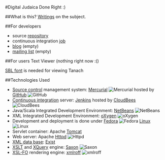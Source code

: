 #Digital Judaica Done Right :)

##What is this?
[Writings](http://www.dub.podval.org/judaica/) on the subject.

##For developers
* source [repository](https://github.com/dubinsky/podval-judaica)
* continuous integration [job](https://podval.ci.cloudbees.com/job/judaica/)
* [blog](http://blog.judaica.podval.org/) (empty)
* [mailing list](https://groups.google.com/forum/#!forum/podval-judaica) (empty)

##For users
Text Viewer (nothing right now :()

[SBL font](http://www.sbl-site.org/educational/BiblicalFonts_SBLHebrew.aspx) is needed for viewing Tanach

##Technologies Used
* [Source control](http://en.wikipedia.org/wiki/Revision_control) management system:
    [Mercurial](http://www.selenic.com/mercurial/wiki/) ![Mercurial](http://www.selenic.com/hg-logo/droplets-16.png")
    hosted by [GitHub](http://github.com) ![GitHub](http://github.com/favicon.ico)
* [Continuous integration](http://en.wikipedia.org/wiki/Continuous_Integration) server:
    [Jenkins](http://jenkins-ci.org/)
    hosted by [CloudBees](http://www.cloudbees.com/) ![CloudBees](http://www.cloudbees.com/sites/all/themes/custom/cloudbees_zen/favicon.ico)
* Java/Scala Integrated Development Environment:
    [NetBeans](http://www.netbeans.org/) ![NetBeans](http://www.netbeans.org/images_www/favicon.ico)
* XML Integrated Development Environment: [oXygen](http://www.oxygenxml.com/) ![oXygen](http://www.oxygenxml.com/favicon.ico)
* Development and deployment is done under [Fedora](http://fedoraproject.org/) ![Fedora](http://www.google.com/s2/favicons?domain=fedoraproject.org) [Linux](http://www.linux.org/Linux) ![Linux](http://www.linux.org/favicon.ico)
* Servlet container: Apache [Tomcat](http://tomcat.apache.org/)
* Web server: Apache [Httpd](http://httpd.apache.org/) ![Httpd](http://httpd.apache.org/favicon.ico)
* [XML data base](http://en.wikipedia.org/wiki/XML_database): [Exist](http://exist.sourceforge.net/)
* [XSLT](http://en.wikipedia.org/wiki/XSL_Transformations) and [XQuery](http://en.wikipedia.org/wiki/XQuery) engine: [Saxon](http://www.saxonica.com/) ![Saxon](http://www.saxonica.com/favicon.ico)
* [XSL-FO](http://en.wikipedia.org/wiki/XSL_Formatting_Objects) rendering engine: [xmlroff](http://xmlroff.org/) ![xmlroff](http://xmlroff.org/chrome/site/xmlroff-icon.gif)
